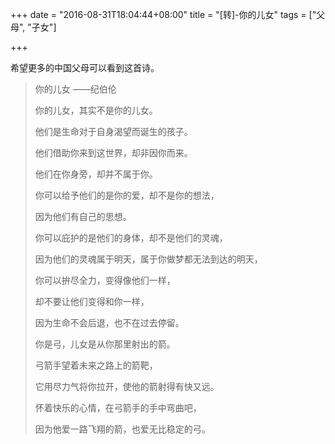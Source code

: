 +++
date = "2016-08-31T18:04:44+08:00"
title = "[转]-你的儿女"
tags = ["父母", "子女"]

+++

希望更多的中国父母可以看到这首诗。

> 你的儿女
>                           ——纪伯伦
> 
> 你的儿女，其实不是你的儿女。 
> 
> 他们是生命对于自身渴望而诞生的孩子。 
> 
> 他们借助你来到这世界，却非因你而来。 
> 
> 他们在你身旁，却并不属于你。 
> 
> 你可以给予他们的是你的爱，却不是你的想法， 
> 
> 因为他们有自己的思想。 
> 
> 你可以庇护的是他们的身体，却不是他们的灵魂， 
> 
> 因为他们的灵魂属于明天，属于你做梦都无法到达的明天， 
> 
> 你可以拚尽全力，变得像他们一样， 
> 
> 却不要让他们变得和你一样， 
> 
> 因为生命不会后退，也不在过去停留。 
> 
> 你是弓，儿女是从你那里射出的箭。 
> 
> 弓箭手望着未来之路上的箭靶， 
> 
> 它用尽力气将你拉开，使他的箭射得有快又远。 
> 
> 怀着快乐的心情，在弓箭手的手中弯曲吧， 
> 
> 因为他爱一路飞翔的箭，也爱无比稳定的弓。 
> 
> 
